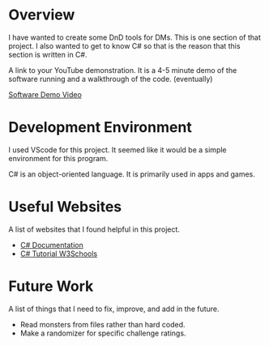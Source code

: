 # Overview

I have wanted to create some DnD tools for DMs. This is one section of
that project. I also wanted to get to know C# so that is the reason that
this section is written in C#.

A link to your YouTube demonstration. It is a 4-5 minute demo of the software running and a walkthrough of the code. (eventually)

[Software Demo Video](http://youtube.link.goes.here)

# Development Environment

I used VScode for this project. It seemed like it would be a simple
environment for this program.

C# is an object-oriented language. It is primarily used in apps and games.

# Useful Websites

A list of websites that I found helpful in this project.

- [C# Documentation](https://learn.microsoft.com/en-us/dotnet/csharp/)
- [C# Tutorial W3Schools](https://www.w3schools.com/cs/index.php)

# Future Work

A list of things that I need to fix, improve, and add in the future.

- Read monsters from files rather than hard coded.
- Make a randomizer for specific challenge ratings.